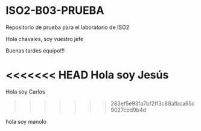 # ISO2-B03-PRUEBA
Repositorio de prueba para el laboratorio de ISO2

Hola chavales, soy vuestro jefe

Buenas tardes equipo!!!

<<<<<<< HEAD
Hola soy Jesús
=======
Hola soy Carlos
>>>>>>> 283ef5e93fa7bf2ff3c88afbca65c9027cbd0b4d

hola soy manolo 